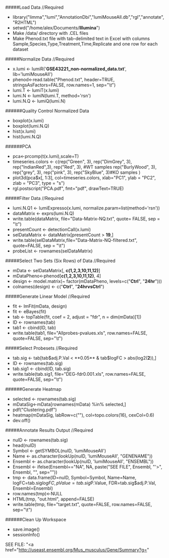 #####Load Data //Required
- library("limma","lumi","AnnotationDbi","lumiMouseAll.db","rgl","annotate","R2HTML")
- setwd("/home/alex/Documents/**Illumina**")
- Make /data/ directory with .CEL files
- Make Phenod.txt file with tab-delimited text in Excel with columns Sample,Species,Type,Treatment,Time,Replicate and one row for each dataset

#####Normalize Data //Required
- x.lumi <- lumiR('**GSE43221_non-normalized_data.txt**', lib='lumiMouseAll')
- phenod<-read.table("Phenod.txt", header=TRUE, stringsAsFactors=FALSE, row.names=1, sep="\t")
- lumi.T <- lumiT(x.lumi)
- lumi.N <- lumiN(lumi.T, method='rsn')
- lumi.N.Q <- lumiQ(lumi.N)

######Quality Control Normalized Data
- boxplot(x.lumi)
- boxplot(lumi.N.Q)
- hist(x.lumi)
- hist(lumi.N.Q)

######PCA
- pca<-prcomp(t(x.lumi),scale=T)
- timeseries.colors <- c(rep("Green", 3),
rep("DimGrey", 3),
rep("IndianRed",3),
rep("Red", 3), #WT samples
rep("BurlyWood", 3),
rep("grey", 3),
rep("pink", 3),
rep("SkyBlue", 3)#KO samples
)
- plot3d(pca$x[, 1:3], col=timeseries.colors, xlab="PC1", ylab = "PC2", zlab = "PC3", type = "s")
- rgl.postscript("PCA.pdf", fmt="pdf", drawText=TRUE)

#####Filter Data //Required
- lumi.N.Q1 <- lumiExpresso(x.lumi, normalize.param=list(method='rsn'))
- dataMatrix <- exprs(lumi.N.Q)
- write.table(dataMatrix, file="Data-Matrix-NQ.txt", quote= FALSE, sep = "\t")
- presentCount <- detectionCall(x.lumi)
- selDataMatrix <- dataMatrix[presentCount > **19**,]
- write.table(selDataMatrix,file="Data-Matrix-NQ-filtered.txt", quote=FALSE, sep = "\t")
- probeList <- rownames(selDataMatrix)

#####Select Two Sets (Six Rows) of Data //Required
- mData <- selDataMatrix[, **c(1,2,3,10,11,12)**]
- mDataPheno<-phenod[**c(1,2,3,10,11,12)**, 4]
- design <- model.matrix(~ factor(mDataPheno, levels=c("**Ctrl**", "**24hr**")))
- colnames(design) <- c("**Ctrl**", "**24hrvsCtrl**")

#####Generate Linear Model //Required
- fit <- lmFit(mData, design)
- fit <- eBayes(fit)
- tab <- topTable(fit, coef = 2, adjust = "fdr", n = dim(mData)[1])
- ID <- rownames(tab)
- tab1 <- cbind(ID, tab)
- write.table(tab1, file="Allprobes-pvalues.xls", row.names=FALSE, quote=FALSE, sep="\t")

#####Select Probesets //Required
- tab.sig <- tab[tab$adj.P.Val < **0.05** & tab$logFC > abs(log2(**2**)),]
- ID <- rownames(tab.sig)
- tab.sig1 <- cbind(ID, tab.sig)
- write.table(tab.sig1, file="DEG-fdr0.001.xls", row.names=FALSE, quote=FALSE, sep="\t")

######Generate Heatmap
- selected  <- rownames(tab.sig)
- mDataSig<-mData[rownames(mData) %in% selected,]
- pdf("Clustering.pdf")
- heatmap(mDataSig, labRow=c(""), col=topo.colors(16), cexCol=0.6)
- dev.off()

#####Annotate Results Output //Required
- nuID <- rownames(tab.sig)
- head(nuID)
- Symbol <- getSYMBOL(nuID, 'lumiMouseAll')
- Name <- as.character(lookUp(nuID, 'lumiMouseAll', "GENENAME"))
- Ensembl <- as.character(lookUp(nuID, 'lumiMouseAll', "ENSEMBL"))
- Ensembl <- ifelse(Ensembl=="NA", NA, paste("SEE FILE", Ensembl, "'>", Ensembl, "</a>", sep=""))
- tmp <- data.frame(ID=nuID, Symbol=Symbol, Name=Name, logFC=tab.sig$logFC, pValue=tab.sig$P.Value, FDR=tab.sig$adj.P.Val, Ensembl=Ensembl)
- row.names(tmp)<-NULL
- HTML(tmp, "out.html", append=FALSE)
- write.table(tmp, file="target.txt", quote=FALSE, row.names=FALSE, sep="\t")

######Clean Up Workspace
- save.image()
- sessionInfo()

SEE FILE: "<a href="http://useast.ensembl.org/Mus_musculus/Gene/Summary?g="
